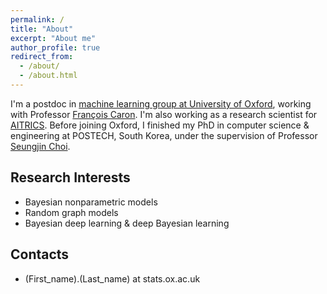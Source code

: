 ```yaml
---
permalink: /
title: "About"
excerpt: "About me"
author_profile: true
redirect_from:
  - /about/
  - /about.html
---
```


I'm a postdoc in [machine learning group at University of Oxford](http://csml.stats.ox.ac.uk), working with Professor [François Caron](http://www.stats.ox.ac.uk/~caron/). I'm also working as a research scientist for [AITRICS](https://www.aitrics.com). Before joining Oxford, I finished my PhD in computer science & engineering at POSTECH, South Korea, under the supervision of Professor [Seungjin Choi](http://mlg.postech.ac.kr/~seungjin/).

## Research Interests
- Bayesian nonparametric models
- Random graph models
- Bayesian deep learning & deep Bayesian learning

## Contacts
- (First_name).(Last_name) at stats.ox.ac.uk
